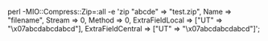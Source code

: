 perl -MIO::Compress::Zip=:all -e 'zip \"abcde"  => "test.zip", Name => "filename", Stream => 0, Method => 0, ExtraFieldLocal => ["UT" => "\x07abcdabcdabcd"], ExtraFieldCentral => ["UT" => "\x07abcdabcdabcd"]';